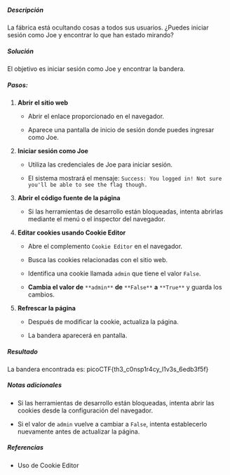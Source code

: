 ##### Descripción

La fábrica está ocultando cosas a todos sus usuarios. ¿Puedes iniciar sesión como Joe y encontrar lo que han estado mirando?

##### Solución

El objetivo es iniciar sesión como Joe y encontrar la bandera.

##### Pasos:

1. **Abrir el sitio web**
    
    - Abrir el enlace proporcionado en el navegador.
        
    - Aparece una pantalla de inicio de sesión donde puedes ingresar como Joe.
        
2. **Iniciar sesión como Joe**
    
    - Utiliza las credenciales de Joe para iniciar sesión.
        
    - El sistema mostrará el mensaje: `Success: You logged in! Not sure you'll be able to see the flag though.`
        
3. **Abrir el código fuente de la página**
    
    - Si las herramientas de desarrollo están bloqueadas, intenta abrirlas mediante el menú o el inspector del navegador.
        
4. **Editar cookies usando Cookie Editor**
    
    - Abre el complemento `Cookie Editor` en el navegador.
        
    - Busca las cookies relacionadas con el sitio web.
        
    - Identifica una cookie llamada `admin` que tiene el valor `False`.
        
    - **Cambia el valor de** `**admin**` **de** `**False**` **a** `**True**` y guarda los cambios.
        
5. **Refrescar la página**
    
    - Después de modificar la cookie, actualiza la página.
        
    - La bandera aparecerá en pantalla.
        

##### Resultado

La bandera encontrada es:
picoCTF{th3_c0nsp1r4cy_l1v3s_6edb3f5f}
##### Notas adicionales

- Si las herramientas de desarrollo están bloqueadas, intenta abrir las cookies desde la configuración del navegador.
    
- Si el valor de `admin` vuelve a cambiar a `False`, intenta establecerlo nuevamente antes de actualizar la página.
    

##### Referencias

- Uso de Cookie Editor